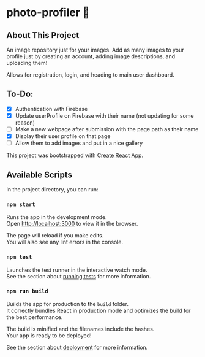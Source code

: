 # photo-profiler 📸

## About This Project
An image repository just for your images. Add as many images to your profile just by creating an account, adding image descriptions, and uploading them!

Allows for registration, login, and heading to main user dashboard.

## To-Do:
* [x] Authentication with Firebase
* [x] Update userProfile on Firebase with their name (not updating for some reason)
* [ ] Make a new webpage after submission with the page path as their name
* [x] Display their user profile on that page
* [ ] Allow them to add images and put in a nice gallery

This project was bootstrapped with [Create React App](https://github.com/facebook/create-react-app).

## Available Scripts

In the project directory, you can run:

### `npm start`

Runs the app in the development mode.<br />
Open [http://localhost:3000](http://localhost:3000) to view it in the browser.

The page will reload if you make edits.<br />
You will also see any lint errors in the console.

### `npm test`

Launches the test runner in the interactive watch mode.<br />
See the section about [running tests](https://facebook.github.io/create-react-app/docs/running-tests) for more information.

### `npm run build`

Builds the app for production to the `build` folder.<br />
It correctly bundles React in production mode and optimizes the build for the best performance.

The build is minified and the filenames include the hashes.<br />
Your app is ready to be deployed!

See the section about [deployment](https://facebook.github.io/create-react-app/docs/deployment) for more information.
